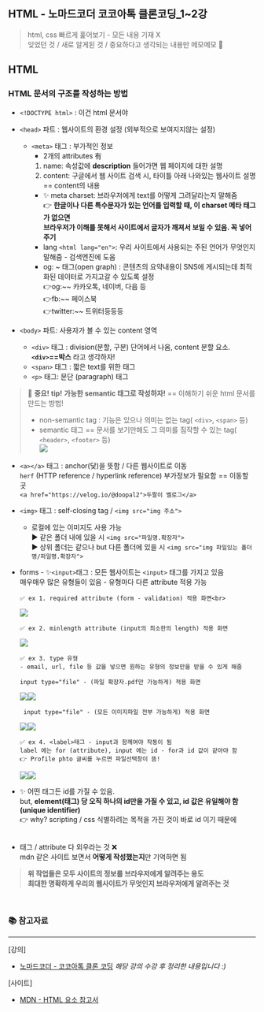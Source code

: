 ## HTML - 노마드코더 코코아톡 클론코딩\_1~2강

> html, css 빠르게 훑어보기 - 모든 내용 기재 X <br>
> 잊었던 것 / 새로 알게된 것 / 중요하다고 생각되는 내용만 메모메모 📝

## HTML

### HTML 문서의 구조를 작성하는 방법

- `<!DOCTYPE html>` : 이건 html 문서야
  <br>

- `<head>` 파트 : 웹사이트의 환경 설정 (외부적으로 보여지지않는 설정)
  - `<meta>` 태그 : 부가적인 정보
    - 2개의 attributes 有
    1. name: 속성값에 **description** 들어가면 웹 페이지에 대한 설명
    2. content: 구글에서 웹 사이트 검색 시, 타이틀 아래 나와있는 웹사이트 설명== content의 내용
    - ✨ meta charset: 브라우저에게 text를 어떻게 그려달라는지 말해줌<br>
      👉 **한글이나 다른 특수문자가 있는 언어를 입력할 때, 이 charset 메타 태그가 없으면 <br>
      브라우저가 이해를 못해서 사이트에서 글자가 깨져서 보일 수 있음. 꼭 넣어주기**
    - lang `<html lang="en">`: 우리 사이트에서 사용되는 주된 언어가 무엇인지 말해줌 - 검색엔진에 도움
    - og: ~ 태그(open graph) : 콘텐츠의 요약내용이 SNS에 게시되는데 최적화된 데이터로 가지고갈 수 있도록 설정 <br>
      👉og:~~ 카카오톡, 네이버, 다음 등<br>
      👉fb:~~ 페이스북 <br>
      👉twitter:~~ 트위터등등등
      <br>
- `<body>` 파트: 사용자가 볼 수 있는 content 영역<br>

  - `<div>` 태그 : division(분할, 구분) 단어에서 나옴, content 분할 요소.<br>
    **`<div>`==박스** 라고 생각하자!<br>
  - `<span>` 태그 : 짧은 text를 위한 태그
  - `<p>` 태그: 문단 (paragraph) 태그

> 🤩 **중요!** **tip!**
> **가능한 semantic 태그로 작성하자!** == 이해하기 쉬운 html 문서를 만드는 방법!
>
> - non-semantic tag : 기능은 있으나 의미는 없는 tag( `<div>`, `<span>` 등)
> - semantic 태그 == 문서를 보기만해도 그 의미를 짐작할 수 있는 tag( `<header>`, `<footer>` 등)<br>
>   ![](https://velog.velcdn.com/images/doopal2/post/4aa94b8b-0fb4-45d1-bf78-f44b8ff16117/image.png)

- `<a></a>` 태그 : anchor(닻)을 뜻함 / 다른 웹사이트로 이동<br>
  `herf` (HTTP reference / hyperlink reference) 부가정보가 필요함 == 이동할 곳 <br>
  `<a href="https://velog.io/@doopal2">두팔이 벨로그</a>`

- `<img>` 태그 : self-closing tag / `<img src="img 주소">`
  - 로컬에 있는 이미지도 사용 가능 <br>
    ▶ 같은 폴더 내에 있을 시 `<img src="파일명.확장자">`<br>
    ▶ 상위 폴더는 같으나 but 다른 폴더에 있을 시 `<img src="img 파일있는 폴더명/파일명.확장자">`<br>
- forms - ✨`<input>`태그 : 모든 웹사이트는 `<input>` 태그를 가지고 있음<br>
  매우매우 많은 유형들이 있음 - 유형마다 다른 attribute 적용 가능

      ✅ ex 1. required attribute (form - validation) 적용 화면<br>

  ![](https://velog.velcdn.com/images/doopal2/post/6dcb2433-63df-4a0c-81ac-4cf2352f42fd/image.png)<br>

      ✅ ex 2. minlength attribute (input의 최소한의 length) 적용 화면

  ![](https://velog.velcdn.com/images/doopal2/post/cd94bab0-c8d0-4b61-9643-f79bde890bfe/image.png)<br>

      ✅ ex 3. type 유형
      - email, url, file 등 값을 넣으면 원하는 유형의 정보만을 받을 수 있게 해줌

      input type="file" - (파일 확장자.pdf만 가능하게) 적용 화면

  ![](https://velog.velcdn.com/images/doopal2/post/551e1176-b4de-48d9-87b9-c92585357c6c/image.png)![](https://velog.velcdn.com/images/doopal2/post/af4686f3-7fa5-4a6c-a671-3b707aae648d/image.png)<br>

       input type="file" - (모든 이미지파일 전부 가능하게) 적용 화면

  ![](https://velog.velcdn.com/images/doopal2/post/276d153f-315b-4ade-962e-bfcc9011e67a/image.png)![](https://velog.velcdn.com/images/doopal2/post/70e319af-9a09-4549-8f1d-4c4c5e2baa4c/image.png)<br>

      ✅ ex 4. <label>태그 - input과 함께여야 작동이 됨
      label 에는 for (attribute), input 에는 id - for과 id 값이 같아야 함
      👉 Profile phto 글씨를 누르면 파일선택창이 뜸!

  ![](https://velog.velcdn.com/images/doopal2/post/3b3eb414-e3d5-49c8-94c1-1d76a343097a/image.png)![](https://velog.velcdn.com/images/doopal2/post/d9c45292-2767-4eb1-bf11-4fe925fa2f34/image.png)<br>

- ✨ 어떤 태그든 id를 가질 수 있음. <br>
  but, **element(태그) 당 오직 하나의 id만을 가질 수 있고, id 값은 유일해야 함 (unique identifier)** <br>
  👉 why? scripting / css 식별하려는 목적을 가진 것이 바로 id 이기 때문에 <br>
  <br>

- 태그 / attribute 다 외우라는 것 ❌ <br>
  mdn 같은 사이트 보면서 **어떻게 작성했는지**만 기억하면 됨<br>

> **위 작업들은 모두 사이트의 정보를 브라우저에게 알려주는 용도<br>
> 최대한 명확하게 우리의 웹사이트가 무엇인지 브라우저에게 알려주는 것**

<br/>

### 📚 참고자료

---

[강의]

- [노마드코더 - 코코아톡 클론 코딩](https://nomadcoders.co/kokoa-clone)
  _해당 강의 수강 후 정리한 내용입니다 :)_

[사이트]

- [MDN - HTML 요소 참고서](https://developer.mozilla.org/ko/docs/Web/HTML/Element)
